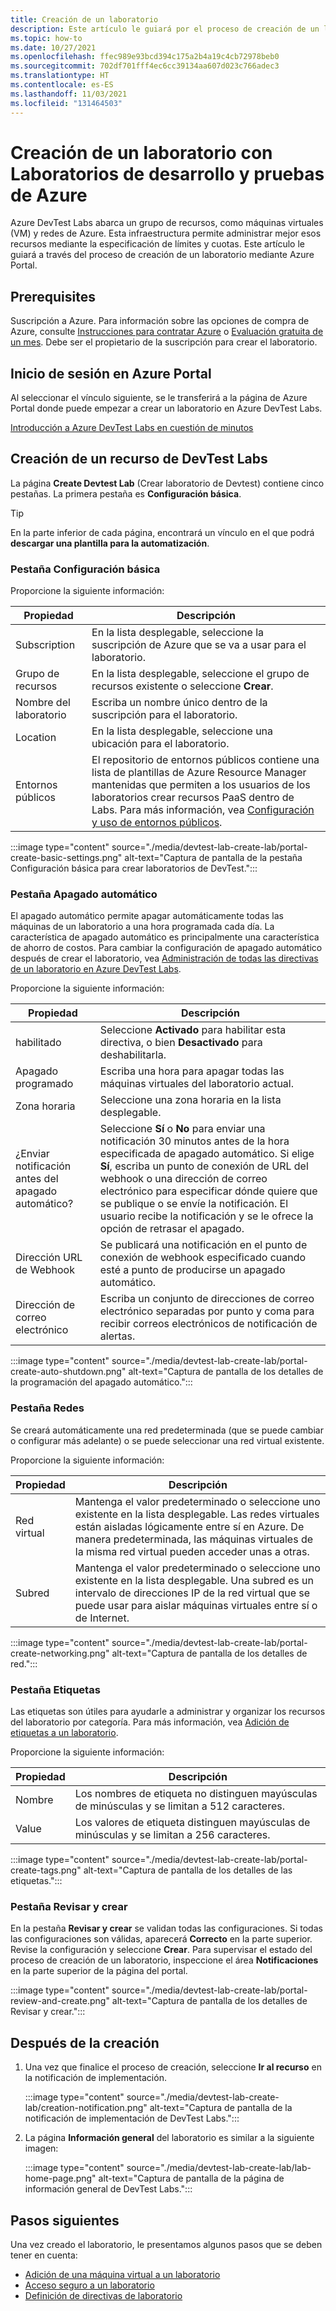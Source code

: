 ```yaml
---
title: Creación de un laboratorio
description: Este artículo le guiará por el proceso de creación de un laboratorio mediante Azure Portal y Azure DevTest Labs.
ms.topic: how-to
ms.date: 10/27/2021
ms.openlocfilehash: ffec989e93bcd394c175a2b4a19c4cb72978beb0
ms.sourcegitcommit: 702df701fff4ec6cc39134aa607d023c766adec3
ms.translationtype: HT
ms.contentlocale: es-ES
ms.lasthandoff: 11/03/2021
ms.locfileid: "131464503"
---
```

# <a name="create-a-lab-in-azure-devtest-labs"></a>Creación de un laboratorio con Laboratorios de desarrollo y pruebas de Azure

Azure DevTest Labs abarca un grupo de recursos, como máquinas virtuales (VM) y redes de Azure. Esta infraestructura permite administrar mejor esos recursos mediante la especificación de límites y cuotas. Este artículo le guiará a través del proceso de creación de un laboratorio mediante Azure Portal.

## <a name="prerequisites"></a>Prerequisites

Suscripción a Azure. Para información sobre las opciones de compra de Azure, consulte [Instrucciones para contratar Azure](https://azure.microsoft.com/pricing/purchase-options/) o [Evaluación gratuita de un mes](https://azure.microsoft.com/pricing/free-trial/). Debe ser el propietario de la suscripción para crear el laboratorio.

## <a name="sign-in-to-the-azure-portal"></a>Inicio de sesión en Azure Portal

Al seleccionar el vínculo siguiente, se le transferirá a la página de Azure Portal donde puede empezar a crear un laboratorio en Azure DevTest Labs.

[Introducción a Azure DevTest Labs en cuestión de minutos](https://go.microsoft.com/fwlink/?LinkID=627034&clcid=0x409)

## <a name="create-a-devtest-labs-resource"></a>Creación de un recurso de DevTest Labs

La página **Create Devtest Lab** (Crear laboratorio de Devtest) contiene cinco pestañas. La primera pestaña es **Configuración básica**.

> [!TIP]
> En la parte inferior de cada página, encontrará un vínculo en el que podrá **descargar una plantilla para la automatización**.

### <a name="basic-settings-tab"></a>Pestaña Configuración básica

Proporcione la siguiente información:

|Propiedad | Descripción |
|---|---|
|Subscription| En la lista desplegable, seleccione la suscripción de Azure que se va a usar para el laboratorio.|
|Grupo de recursos| En la lista desplegable, seleccione el grupo de recursos existente o seleccione **Crear**.|
|Nombre del laboratorio| Escriba un nombre único dentro de la suscripción para el laboratorio.|
|Location| En la lista desplegable, seleccione una ubicación para el laboratorio.|
|Entornos públicos| El repositorio de entornos públicos contiene una lista de plantillas de Azure Resource Manager mantenidas que permiten a los usuarios de los laboratorios crear recursos PaaS dentro de Labs. Para más información, vea [Configuración y uso de entornos públicos](devtest-lab-configure-use-public-environments.md).|

:::image type="content" source="./media/devtest-lab-create-lab/portal-create-basic-settings.png" alt-text="Captura de pantalla de la pestaña Configuración básica para crear laboratorios de DevTest.":::


### <a name="auto-shutdown-tab"></a>Pestaña Apagado automático

El apagado automático permite apagar automáticamente todas las máquinas de un laboratorio a una hora programada cada día. La característica de apagado automático es principalmente una característica de ahorro de costos. Para cambiar la configuración de apagado automático después de crear el laboratorio, vea [Administración de todas las directivas de un laboratorio en Azure DevTest Labs](./devtest-lab-set-lab-policy.md#set-auto-shutdown).

Proporcione la siguiente información:

|Propiedad | Descripción |
|---|---|
|habilitado| Seleccione **Activado** para habilitar esta directiva, o bien **Desactivado** para deshabilitarla.|
|Apagado programado| Escriba una hora para apagar todas las máquinas virtuales del laboratorio actual.|
|Zona horaria| Seleccione una zona horaria en la lista desplegable.|
|¿Enviar notificación antes del apagado automático? | Seleccione **Sí** o **No** para enviar una notificación 30 minutos antes de la hora especificada de apagado automático. Si elige **Sí**, escriba un punto de conexión de URL del webhook o una dirección de correo electrónico para especificar dónde quiere que se publique o se envíe la notificación. El usuario recibe la notificación y se le ofrece la opción de retrasar el apagado.|
|Dirección URL de Webhook| Se publicará una notificación en el punto de conexión de webhook especificado cuando esté a punto de producirse un apagado automático.|
|Dirección de correo electrónico| Escriba un conjunto de direcciones de correo electrónico separadas por punto y coma para recibir correos electrónicos de notificación de alertas.|

:::image type="content" source="./media/devtest-lab-create-lab/portal-create-auto-shutdown.png" alt-text="Captura de pantalla de los detalles de la programación del apagado automático.":::

### <a name="networking-tab"></a>Pestaña Redes

Se creará automáticamente una red predeterminada (que se puede cambiar o configurar más adelante) o se puede seleccionar una red virtual existente.

Proporcione la siguiente información:

|Propiedad | Descripción |
|---|---|
|Red virtual| Mantenga el valor predeterminado o seleccione uno existente en la lista desplegable. Las redes virtuales están aisladas lógicamente entre sí en Azure. De manera predeterminada, las máquinas virtuales de la misma red virtual pueden acceder unas a otras.|
|Subred| Mantenga el valor predeterminado o seleccione uno existente en la lista desplegable. Una subred es un intervalo de direcciones IP de la red virtual que se puede usar para aislar máquinas virtuales entre sí o de Internet.|

:::image type="content" source="./media/devtest-lab-create-lab/portal-create-networking.png" alt-text="Captura de pantalla de los detalles de red.":::

### <a name="tags-tab"></a>Pestaña Etiquetas

Las etiquetas son útiles para ayudarle a administrar y organizar los recursos del laboratorio por categoría. Para más información, vea [Adición de etiquetas a un laboratorio](devtest-lab-add-tag.md).

Proporcione la siguiente información:

|Propiedad | Descripción |
|---|---|
|Nombre| Los nombres de etiqueta no distinguen mayúsculas de minúsculas y se limitan a 512 caracteres.|
|Value| Los valores de etiqueta distinguen mayúsculas de minúsculas y se limitan a 256 caracteres.|

:::image type="content" source="./media/devtest-lab-create-lab/portal-create-tags.png" alt-text="Captura de pantalla de los detalles de las etiquetas.":::

### <a name="review--create-tab"></a>Pestaña Revisar y crear

En la pestaña **Revisar y crear** se validan todas las configuraciones. Si todas las configuraciones son válidas, aparecerá **Correcto** en la parte superior. Revise la configuración y seleccione **Crear**. Para supervisar el estado del proceso de creación de un laboratorio, inspeccione el área **Notificaciones** en la parte superior de la página del portal. 

:::image type="content" source="./media/devtest-lab-create-lab/portal-review-and-create.png" alt-text="Captura de pantalla de los detalles de Revisar y crear.":::

## <a name="post-creation"></a>Después de la creación

1. Una vez que finalice el proceso de creación, seleccione **Ir al recurso** en la notificación de implementación.

    :::image type="content" source="./media/devtest-lab-create-lab/creation-notification.png" alt-text="Captura de pantalla de la notificación de implementación de DevTest Labs.":::

1. La página **Información general** del laboratorio es similar a la siguiente imagen:

    :::image type="content" source="./media/devtest-lab-create-lab/lab-home-page.png" alt-text="Captura de pantalla de la página de información general de DevTest Labs.":::

## <a name="next-steps"></a>Pasos siguientes

Una vez creado el laboratorio, le presentamos algunos pasos que se deben tener en cuenta:

* [Adición de una máquina virtual a un laboratorio](devtest-lab-add-vm.md)
* [Acceso seguro a un laboratorio](devtest-lab-add-devtest-user.md)
* [Definición de directivas de laboratorio](devtest-lab-set-lab-policy.md)

